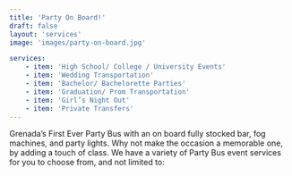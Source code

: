 ```yaml
---
title: 'Party On Board!'
draft: false
layout: 'services'
image: 'images/party-on-board.jpg'

services:
    - item: 'High School/ College / University Events'
    - item: 'Wedding Transportation'
    - item: 'Bachelor/ Bachelorette Parties'
    - item: 'Graduation/ Prom Transportation'
    - item: 'Girl’s Night Out'
    - item: 'Private Transfers'
---
```


Grenada’s First Ever Party Bus with an on board fully stocked bar, fog machines, and party lights. Why not make the occasion a memorable one, by adding a touch of class. We have a variety of Party Bus event services for you to choose from, and not limited to:
